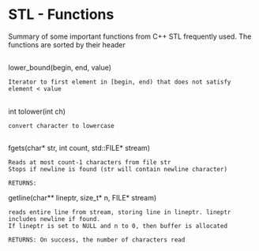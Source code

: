 # STL - Functions

Summary of some important functions from C++ STL frequently used.
The functions are sorted by their header


## <algorithm> 

  lower_bound(begin, end, value)
	
	Iterator to first element in [begin, end) that does not satisfy element < value


## <cctype>

  int tolower(int ch)

	convert character to lowercase

## <cstdio>

  fgets(char* str, int count, std::FILE* stream)
  		
	Reads at most count-1 characters from file str
	Stops if newline is found (str will contain newline character)

	RETURNS:


  getline(char** lineptr, size_t* n, FILE* stream)

 	reads entire line from stream, storing line in lineptr. lineptr includes newline if found.
	If lineptr is set to NULL and n to 0, then buffer is allocated

	RETURNS: On success, the number of characters read
